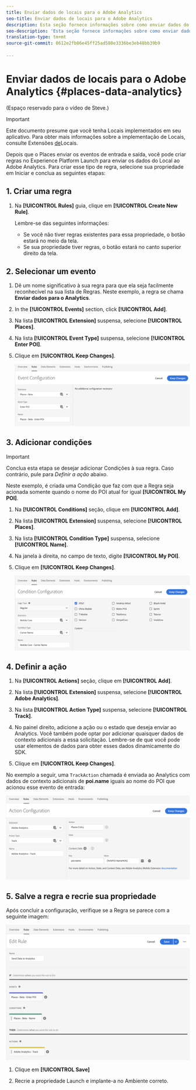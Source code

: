 ```yaml
---
title: Enviar dados de locais para o Adobe Analytics
seo-title: Enviar dados de locais para o Adobe Analytics
description: Esta seção fornece informações sobre como enviar dados do Local para o Analytics.
seo-description: 'Esta seção fornece informações sobre como enviar dados do Local para o Analytics. '
translation-type: tm+mt
source-git-commit: 0612e2fb06e45ff25ad580e3336be3eb48bb39b9

---
```



# Enviar dados de locais para o Adobe Analytics {#places-data-analytics}


(Espaço reservado para o vídeo de Steve.)

>[!IMPORTANT]
>
>Este documento presume que você tenha Locais implementados em seu aplicativo. Para obter mais informações sobre a implementação de Locais, consulte Extensões [de](/help/places-ext-aep-sdks/places-extension/places-extension.md)Locais.

Depois que o Places enviar os eventos de entrada e saída, você pode criar regras no Experience Platform Launch para enviar os dados do Local ao Adobe Analytics. Para criar esse tipo de regra, selecione sua propriedade em Iniciar e conclua as seguintes etapas:

## 1. Criar uma regra

1. Na **[!UICONTROL Rules]** guia, clique em **[!UICONTROL Create New Rule]**.

   Lembre-se das seguintes informações:

   * Se você não tiver regras existentes para essa propriedade, o botão estará no meio da tela.
   * Se sua propriedade tiver regras, o botão estará no canto superior direito da tela.

## 2. Selecionar um evento

1. Dê um nome significativo à sua regra para que ela seja facilmente reconhecível na sua lista de Regras. Neste exemplo, a regra se chama **Enviar dados para o Analytics**.

2. In the **[!UICONTROL Events]** section, click **[!UICONTROL Add]**.

3. Na lista **[!UICONTROL Extension]** suspensa, selecione **[!UICONTROL Places]**.

4. Na lista **[!UICONTROL Event Type]** suspensa, selecione **[!UICONTROL Enter POI]**.

5. Clique em **[!UICONTROL Keep Changes]**.

   !["selecionar um evento"](/help/assets/pt-selectEvent.png)


## 3. Adicionar condições

>[!IMPORTANT]
>
>Conclua esta etapa se desejar adicionar Condições à sua regra. Caso contrário, pule para *Definir a ação* abaixo.


Neste exemplo, é criada uma Condição que faz com que a Regra seja acionada somente quando o nome do POI atual for igual **[!UICONTROL My POI]**.

1. Na **[!UICONTROL Conditions]** seção, clique em **[!UICONTROL Add]**.

2. Na lista **[!UICONTROL Extension]** suspensa, selecione **[!UICONTROL Places]**.

3. Na lista **[!UICONTROL Condition Type]** suspensa, selecione **[!UICONTROL Name]**.

4. Na janela à direita, no campo de texto, digite **[!UICONTROL My POI]**.

5. Clique em **[!UICONTROL Keep Changes]**.

   !["definir uma condição"](/help/assets/ad-setCondition.png)


## 4. Definir a ação

1. Na **[!UICONTROL Actions]** seção, clique em **[!UICONTROL Add]**.

2. Na lista **[!UICONTROL Extension]** suspensa, selecione **[!UICONTROL Adobe Analytics]**.

3. Na lista **[!UICONTROL Action Type]** suspensa, selecione **[!UICONTROL Track]**.

4. No painel direito, adicione a ação ou o estado que deseja enviar ao Analytics. Você também pode optar por adicionar quaisquer dados de contexto adicionais a essa solicitação. Lembre-se de que você pode usar elementos de dados para obter esses dados dinamicamente do SDK.

5. Clique em **[!UICONTROL Keep Changes]**.

No exemplo a seguir, uma `TrackAction` chamada é enviada ao Analytics com dados de contexto adicionais de **poi.name** iguais ao nome do POI que acionou esse evento de entrada:

!["definir uma ação"](/help/assets/pt-setAction.png)

## 5. Salve a regra e recrie sua propriedade

Após concluir a configuração, verifique se a Regra se parece com a seguinte imagem:

!["regra é criada"](/help/assets/pt-ruleComplete.png)


1. Clique em **[!UICONTROL Save]**

2. Recrie a propriedade Launch e implante-a no Ambiente correto.

